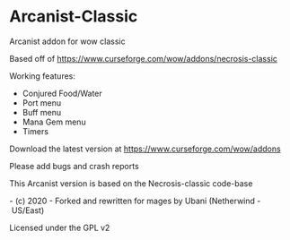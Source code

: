 # Arcanist-Classic
Arcanist addon for wow classic

Based off of https://www.curseforge.com/wow/addons/necrosis-classic

Working features:
* Conjured Food/Water 
* Port menu
* Buff menu
* Mana Gem menu
* Timers

Download the latest version at https://www.curseforge.com/wow/addons

Please add bugs and crash reports

This Arcanist version is based on the Necrosis-classic code-base

- (c) 2020 - Forked and rewritten for mages by Ubani (Netherwind - US/East)

Licensed under the GPL v2
